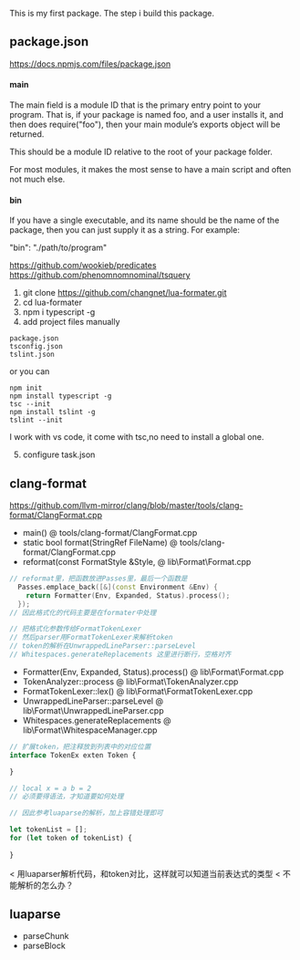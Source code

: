 This is my first package.
The step i build this package.

## package.json
https://docs.npmjs.com/files/package.json

#### main
The main field is a module ID that is the primary entry point to your program. That is, if your package is named foo, and a user installs it, and then does require("foo"), then your main module’s exports object will be returned.

This should be a module ID relative to the root of your package folder.

For most modules, it makes the most sense to have a main script and often not much else.

#### bin
If you have a single executable, and its name should be the name of the package, then you can just supply it as a string. For example:

"bin": "./path/to/program"

https://github.com/wookieb/predicates
https://github.com/phenomnomnominal/tsquery

1. git clone https://github.com/changnet/lua-formater.git
2. cd lua-formater
3. npm i typescript -g
4. add project files manually
```shell
package.json
tsconfig.json
tslint.json
```
or you can

```shell
npm init
npm install typescript -g
tsc --init
npm install tslint -g
tslint --init
```
I work with vs code, it come with tsc,no need to install a global one.

5. configure task.json

## clang-format
https://github.com/llvm-mirror/clang/blob/master/tools/clang-format/ClangFormat.cpp

* main() @ tools/clang-format/ClangFormat.cpp
* static bool format(StringRef FileName) @ tools/clang-format/ClangFormat.cpp
* reformat(const FormatStyle &Style, @ lib\Format\Format.cpp
```cpp
// reformat里，把函数放进Passes里，最后一个函数是
  Passes.emplace_back([&](const Environment &Env) {
    return Formatter(Env, Expanded, Status).process();
  });
// 因此格式化的代码主要是在formater中处理

// 把格式化参数传给FormatTokenLexer
// 然后parser用FormatTokenLexer来解析token
// token的解析在UnwrappedLineParser::parseLevel
// Whitespaces.generateReplacements 这里进行断行，空格对齐
```
* Formatter(Env, Expanded, Status).process() @ lib\Format\Format.cpp
* TokenAnalyzer::process @ lib\Format\TokenAnalyzer.cpp
* FormatTokenLexer::lex() @ lib\Format\FormatTokenLexer.cpp
* UnwrappedLineParser::parseLevel @ lib\Format\UnwrappedLineParser.cpp
* Whitespaces.generateReplacements @ lib\Format\WhitespaceManager.cpp

```ts
// 扩展token，把注释放到列表中的对应位置
interface TokenEx exten Token {

}

// local x = a b = 2
// 必须要得语法，才知道要如何处理

// 因此参考luaparse的解析，加上容错处理即可

let tokenList = [];
for (let token of tokenList) {
    
}
```

< 用luaparser解析代码，和token对比，这样就可以知道当前表达式的类型
< 不能解析的怎么办？

## luaparse
* parseChunk
* parseBlock

